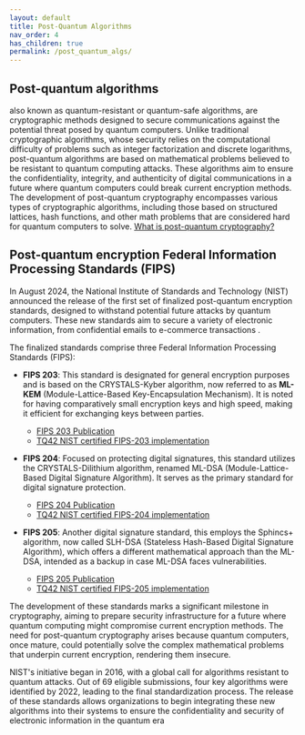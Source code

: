 ```yaml
---
layout: default
title: Post-Quantum Algorithms
nav_order: 4
has_children: true
permalink: /post_quantum_algs/
---
```



## Post-quantum algorithms
 
 also known as quantum-resistant or quantum-safe algorithms, are cryptographic methods designed to secure communications against the potential threat posed by quantum computers. 
Unlike traditional cryptographic algorithms, whose security relies on the computational difficulty of problems such as integer factorization and discrete logarithms, post-quantum algorithms are based on mathematical problems believed to be resistant to quantum computing attacks. 
These algorithms aim to ensure the confidentiality, integrity, and authenticity of digital communications in a future where quantum computers could break current encryption methods. 
The development of post-quantum cryptography encompasses various types of cryptographic algorithms, including those based on structured lattices, hash functions, and other math problems that are considered hard for quantum computers to solve. 
[What is post-quantum cryptography?](https://www.technologyreview.com/2019/07/12/134211/explainer-what-is-post-quantum-cryptography/?_ga=2.237390464.1268615396.1711369775-2039649111.1711260360)

## Post-quantum encryption Federal Information Processing Standards (FIPS)

In August 2024, the National Institute of Standards and Technology (NIST) announced the release of the first set of finalized post-quantum encryption standards, designed to withstand potential future attacks by quantum computers. These new standards aim to secure a variety of electronic information, from confidential emails to e-commerce transactions    .

The finalized standards comprise three Federal Information Processing Standards (FIPS):

- **FIPS 203**: This standard is designated for general encryption purposes and is based on the CRYSTALS-Kyber algorithm, now referred to as **ML-KEM** (Module-Lattice-Based Key-Encapsulation Mechanism). It is noted for having comparatively small encryption keys and high speed, making it efficient for exchanging keys between parties.
    - [FIPS 203 Publication](https://nvlpubs.nist.gov/nistpubs/FIPS/NIST.FIPS.203.pdf)
    - [TQ42 NIST certified FIPS-203 implementation](kem/ml-kem.html)

- **FIPS 204**: Focused on protecting digital signatures, this standard utilizes the CRYSTALS-Dilithium algorithm, renamed ML-DSA (Module-Lattice-Based Digital Signature Algorithm). It serves as the primary standard for digital signature protection.
    - [FIPS 204 Publication](https://nvlpubs.nist.gov/nistpubs/FIPS/NIST.FIPS.204.pdf)
    - [TQ42 NIST certified FIPS-204 implementation](digital_signature/ml-dsa.html)

- **FIPS 205**: Another digital signature standard, this employs the Sphincs+ algorithm, now called SLH-DSA (Stateless Hash-Based Digital Signature Algorithm), which offers a different mathematical approach than the ML-DSA, intended as a backup in case ML-DSA faces vulnerabilities.
    - [FIPS 205 Publication](https://nvlpubs.nist.gov/nistpubs/FIPS/NIST.FIPS.205.pdf)
    - [TQ42 NIST certified FIPS-205 implementation](digital_signature/slh-dsa.html)

The development of these standards marks a significant milestone in cryptography, aiming to prepare security infrastructure for a future where quantum computing might compromise current encryption methods. The need for post-quantum cryptography arises because quantum computers, once mature, could potentially solve the complex mathematical problems that underpin current encryption, rendering them insecure.

NIST's initiative began in 2016, with a global call for algorithms resistant to quantum attacks. Out of 69 eligible submissions, four key algorithms were identified by 2022, leading to the final standardization process. The release of these standards allows organizations to begin integrating these new algorithms into their systems to ensure the confidentiality and security of electronic information in the quantum era